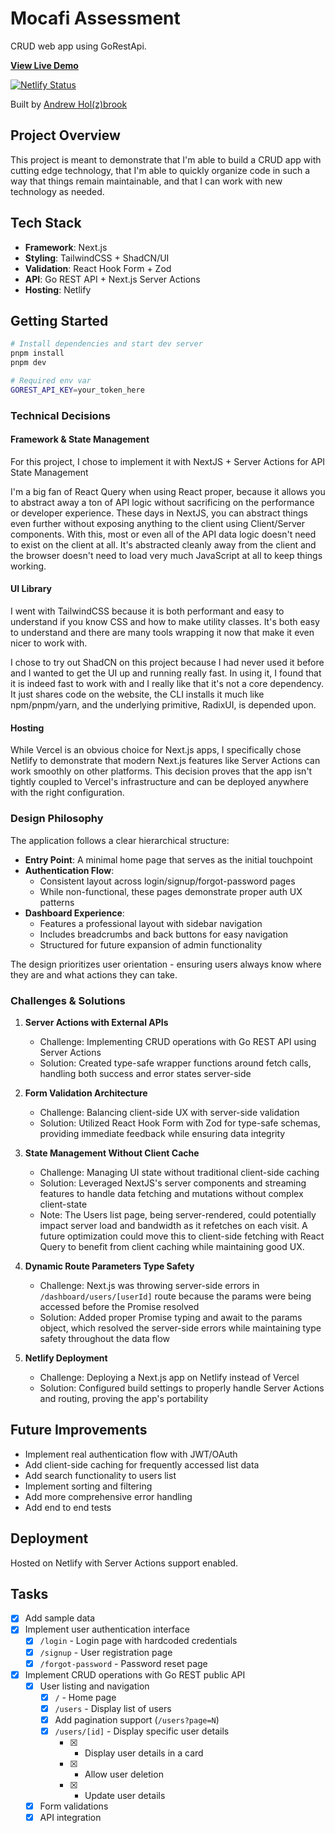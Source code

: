 # Mocafi Assessment

CRUD web app using GoRestApi.

**[View Live Demo](https://holzbrook-mocafi-assessment.netlify.app/)**

[![Netlify Status](https://api.netlify.com/api/v1/badges/be99b8e3-4b6d-4eea-93a3-e22258bb05bc/deploy-status)](https://app.netlify.com/sites/holzbrook-mocafi-assessment/deploys)

Built by [Andrew Hol(z)brook](https://holzbrook.dev)

## Project Overview

This project is meant to demonstrate that I'm able to build a CRUD app with cutting edge technology, that I'm able to quickly organize code in such a way that things remain maintainable, and that I can work with new technology as needed.

## Tech Stack

- **Framework**: Next.js
- **Styling**: TailwindCSS + ShadCN/UI
- **Validation**: React Hook Form + Zod
- **API**: Go REST API + Next.js Server Actions
- **Hosting**: Netlify

## Getting Started

```bash
# Install dependencies and start dev server
pnpm install
pnpm dev

# Required env var
GOREST_API_KEY=your_token_here
```

### Technical Decisions

#### Framework & State Management

For this project, I chose to implement it with NextJS + Server Actions for API State Management

I'm a big fan of React Query when using React proper, because it allows you to abstract away a ton of API logic without sacrificing on the performance or developer experience. These days in NextJS, you can abstract things even further without exposing anything to the client using Client/Server components. With this, most or even all of the API data logic doesn't need to exist on the client at all. It's abstracted cleanly away from the client and the browser doesn't need to load very much JavaScript at all to keep things working.

#### UI Library

I went with TailwindCSS because it is both performant and easy to understand if you know CSS and how to make utility classes. It's both easy to understand and there are many tools wrapping it now that make it even nicer to work with.

I chose to try out ShadCN on this project because I had never used it before and I wanted to get the UI up and running really fast. In using it, I found that it is indeed fast to work with and I really like that it's not a core dependency. It just shares code on the website, the CLI installs it much like npm/pnpm/yarn, and the underlying primitive, RadixUI, is depended upon.

#### Hosting

While Vercel is an obvious choice for Next.js apps, I specifically chose Netlify to demonstrate that modern Next.js features like Server Actions can work smoothly on other platforms. This decision proves that the app isn't tightly coupled to Vercel's infrastructure and can be deployed anywhere with the right configuration.

### Design Philosophy

The application follows a clear hierarchical structure:

- **Entry Point**: A minimal home page that serves as the initial touchpoint
- **Authentication Flow**:
  - Consistent layout across login/signup/forgot-password pages
  - While non-functional, these pages demonstrate proper auth UX patterns
- **Dashboard Experience**:
  - Features a professional layout with sidebar navigation
  - Includes breadcrumbs and back buttons for easy navigation
  - Structured for future expansion of admin functionality

The design prioritizes user orientation - ensuring users always know where they are and what actions they can take.

### Challenges & Solutions

1. **Server Actions with External APIs**

   - Challenge: Implementing CRUD operations with Go REST API using Server Actions
   - Solution: Created type-safe wrapper functions around fetch calls, handling both success and error states server-side

2. **Form Validation Architecture**

   - Challenge: Balancing client-side UX with server-side validation
   - Solution: Utilized React Hook Form with Zod for type-safe schemas, providing immediate feedback while ensuring data integrity

3. **State Management Without Client Cache**

   - Challenge: Managing UI state without traditional client-side caching
   - Solution: Leveraged NextJS's server components and streaming features to handle data fetching and mutations without complex client-state
   - Note: The Users list page, being server-rendered, could potentially impact server load and bandwidth as it refetches on each visit. A future optimization could move this to client-side fetching with React Query to benefit from client caching while maintaining good UX.

4. **Dynamic Route Parameters Type Safety**

   - Challenge: Next.js was throwing server-side errors in `/dashboard/users/[userId]` route because the params were being accessed before the Promise resolved
   - Solution: Added proper Promise typing and await to the params object, which resolved the server-side errors while maintaining type safety throughout the data flow

5. **Netlify Deployment**
   - Challenge: Deploying a Next.js app on Netlify instead of Vercel
   - Solution: Configured build settings to properly handle Server Actions and routing, proving the app's portability

## Future Improvements

- Implement real authentication flow with JWT/OAuth
- Add client-side caching for frequently accessed list data
- Add search functionality to users list
- Implement sorting and filtering
- Add more comprehensive error handling
- Add end to end tests

## Deployment

Hosted on Netlify with Server Actions support enabled.

## Tasks

- [x] Add sample data
- [x] Implement user authentication interface
  - [x] `/login` - Login page with hardcoded credentials
  - [x] `/signup` - User registration page
  - [x] `/forgot-password` - Password reset page
- [x] Implement CRUD operations with Go REST public API
  - [x] User listing and navigation
    - [x] `/` - Home page
    - [x] `/users` - Display list of users
    - [x] Add pagination support (`/users?page=N`)
    - [x] `/users/[id]` - Display specific user details
      - [x] - Display user details in a card
      - [x] - Allow user deletion
      - [x] - Update user details
  - [x] Form validations
  - [x] API integration
